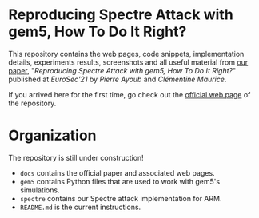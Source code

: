 # Reproducing Spectre Attack with gem5, How To Do It Right?

This repository contains the web pages, code snippets, implementation details,
experiments results, screenshots and all useful material from [our
paper](https://github.com/pierreay/reproduce-spectre-gem5/blob/main/docs/paper.pdf),
"_Reproducing Spectre Attack with gem5, How To Do It Right?_" published at
_EuroSec'21_ by _Pierre Ayoub_ and _Clémentine Maurice_.

If you arrived here for the first time, go check out the [official web
page](https://pierreay.github.io/reproduce-spectre-gem5/) of the repository.

# Organization

The repository is still under construction!

- `docs` contains the official paper and associated web pages.
- `gem5` contains Python files that are used to work with gem5's simulations.
- `spectre` contains our Spectre attack implementation for ARM.
- `README.md` is the current instructions.
